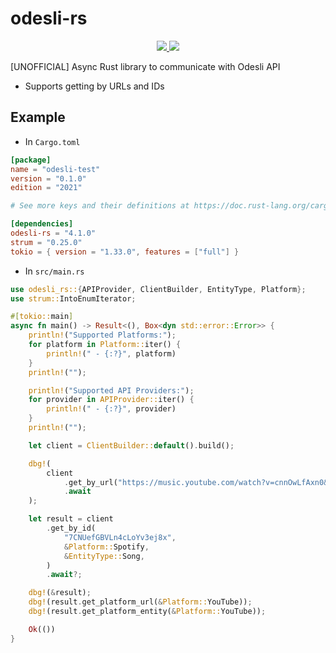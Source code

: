 # odesli-rs

<div align="center">
  <a href="https://docs.rs/odesli-rs/">
    <img src="https://docs.rs/odesli-rs/badge.svg">
  </a>
  <a href="https://crates.io/crates/odesli-rs">
    <img src="https://img.shields.io/crates/v/odesli-rs.svg">
  </a>
</div>

[UNOFFICIAL] Async Rust library to communicate with Odesli API

- Supports getting by URLs and IDs

## Example

* In `Cargo.toml`

```toml
[package]
name = "odesli-test"
version = "0.1.0"
edition = "2021"

# See more keys and their definitions at https://doc.rust-lang.org/cargo/reference/manifest.html

[dependencies]
odesli-rs = "4.1.0"
strum = "0.25.0"
tokio = { version = "1.33.0", features = ["full"] }
```

* In `src/main.rs`
```rust
use odesli_rs::{APIProvider, ClientBuilder, EntityType, Platform};
use strum::IntoEnumIterator;

#[tokio::main]
async fn main() -> Result<(), Box<dyn std::error::Error>> {
    println!("Supported Platforms:");
    for platform in Platform::iter() {
        println!(" - {:?}", platform)
    }
    println!("");

    println!("Supported API Providers:");
    for provider in APIProvider::iter() {
        println!(" - {:?}", provider)
    }
    println!("");

    let client = ClientBuilder::default().build();

    dbg!(
        client
            .get_by_url("https://music.youtube.com/watch?v=cnnOwLfAxn0&si=3MtMRBN3Zy4FFNxU")
            .await
    );

    let result = client
        .get_by_id(
            "7CNUefGBVLn4cLoYv3ej8x",
            &Platform::Spotify,
            &EntityType::Song,
        )
        .await?;

    dbg!(&result);
    dbg!(result.get_platform_url(&Platform::YouTube));
    dbg!(result.get_platform_entity(&Platform::YouTube));

    Ok(())
}
```
